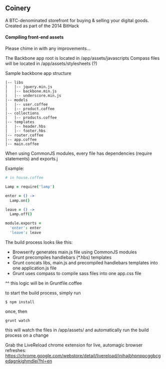 ## Coinery ##
A BTC-denominated storefront for buying & selling your digital goods. Created as part of the 2014 BitHack

#### Compiling front-end assets ####

Please chime in with any improvements...

The Backbone app root is located in /app/assets/javascripts
Compass files will be located in /app/assets/stylesheets (?)

Sample backbone app structure

```
|-- libs
|   |-- jquery.min.js
|   |-- backbone.min.js
|   |-- underscore.min.js
|-- models
|   |-- user.coffee
|   |-- product.coffee
|-- collections
|   |-- products.coffee
|-- templates
|   |-- header.hbs
|   |-- footer.hbs
|-- router.coffee
|-- app.coffee
|-- main.coffee
```

When using CommonJS modules, every file has dependencies (require statements) and exports.j

Example:

```coffeescript
# in house.coffee

Lamp = require('lamp')

enter = () ->
  Lamp.on()

leave = () ->
  Lamp.off()

module.exports =
  'enter': enter
  'leave': leave
```

The build process looks like this:
- Browserify generates main.js file using CommonJS modules
- Grunt precompiles handlebars (*.hbs) templates
- Grunt concats libs, main.js and precompiled handlebars templates into one application.js file
- Grunt uses compass to compile sass files into one app.css file

^^ this logic will be in Gruntfile.coffee

to start the build process, simply run

```
$ npm install
```

once, then

```
grunt watch
```

this will watch the files in /app/assets/ and automatically run the build process on a change

Grab the LiveReload chrome extension for live, automagic browser refreshes: https://chrome.google.com/webstore/detail/livereload/jnihajbhpnppcggbcgedagnkighmdlei?hl=en
















